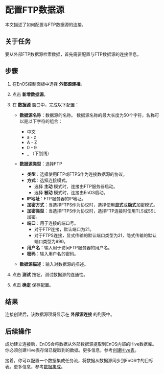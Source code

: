 # 配置FTP数据源

本文描述了如何配置与FTP数据源的连接。


## 关于任务<description>

要从外部FTP数据源检索数据，首先需要配置与FTP数据源的连接信息。


## 步骤<procedure>

1. 在EnOS控制面板中选择 **外部源连接**。

2. 点击 **新增数据源**。

3. 在 **数据源** 窗口中，完成以下配置：

   - **数据源名称**：数据源的名称。 数据源名称的最大长度为50个字符，名称可以是以下字符的组合：
     - 中文
     - a - z
     - A - Z
     - 0 - 9
     - _ （下划线）

   - **数据源类型**：选择FTP
     - **类型**：选择使用FTP或FTPS作为连接数据源的协议。
     - **方式**：选择连接模式。
       - 选择 **主动** 模式时，连接由FTP服务器启动。
       - 选择 **被动** 模式时，连接由EnOS启动。
     - **IP地址**：FTP服务器的IP地址。
     - **加密方式**：当选择FTPS作为协议时，选择使用**显式**或**隐式**加密模式。
     - **加密类型**：当选择FTPS作为协议时，选择FTP连接时使用TLS或SSL加密。
     - **端口**：用于连接的端口号。
       - 对于FTP连接，默认端口为21。
       - 对于FTPS连接，显式传输的默认端口类型为21，隐式传输的默认端口类型为990。
     - **用户名**：输入用于访问FTP服务器的用户名。
     - **密码**：输入用户名的密码。
   - **数据源描述**：输入对数据源的描述。

4. 点击 **测试** 按钮，测试数据源的连通性。

5. 点击 **确定** 保存配置。

## 结果<result>

连接创建后，该数据源项将显示在 **外部源连接** 的列表中。


## 后续操作<followup>

成功建立连接后，EnOS会将数据从外部数据源提取到EnOS内部的Hive数据库。你必须创建Hive表存储已提取到的数据。更多信息，参考[创建Hive表](/docs/offline-data/zh_CN/2.0.9/data_explorer/creating_hivetable.html)。

接着，你可以配置一个数据集成任务流，将数据从数据源同步到EnOS中的目标表。更多信息，参考[数据集成](../data_integration/index)。
